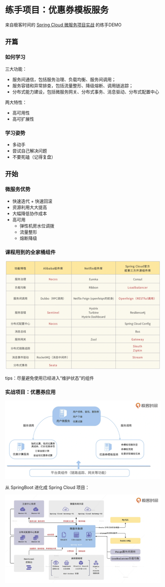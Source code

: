 # 练手项目：优惠券模板服务

来自极客时间的 [Spring Cloud 微服务项目实战](https://gitee.com/banxian-yao/geekbang-coupon-center) 的练手DEMO

## 开篇

### 如何学习

三大功能：

-   服务间通信，包括服务治理、负载均衡、服务间调用；
-   服务容错和异常排查，包括流量整形、降级熔断、调用链追踪；
-   分布式能力建设，包括微服务网关、分布式事务、消息驱动、分布式配置中心

两大特性：

-   高可用性
-   高可扩展性

### 学习姿势

-   多动手
-   尝试自己解决问题
-   不要死磕（记得复盘）



## 开始

### 微服务优势

-   快速迭代 + 快速回滚
-   资源利用大大提高
-   大幅降低协作成本
-   高可用
    -   弹性机房水位调拨
    -   流量整形
    -   熔断降级

### 课程用到的全家桶组件

![全家桶组件](README.assets/全家桶组件.jpg)

tips：尽量避免使用已经进入“维护状态”的组件



### 实战项目：优惠券应用



![image-20220517234827782](README.assets/image-20220517234827782.png)



从 SpringBoot 进化成 Spring Cloud 项目：

![image-20220517235121926](README.assets/image-20220517235121926.png)


